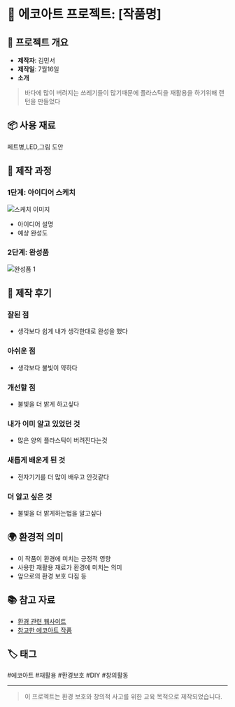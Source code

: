 # 🌱 에코아트 프로젝트: [작품명]

## 📖 프로젝트 개요
- **제작자**: 김민서
- **제작일**: 7월16일
- **소개**
> 바다에 많이 버려지는 쓰레기들이 많기때문에 플라스틱을 재활용을 하기위해 랜턴을 만들었다

## 📦 사용 재료
페트병,LED,그림 도안

## 🔧 제작 과정

### 1단계: 아이디어 스케치
![스케치 이미지](sketch.jpg)
- 아이디어 설명
- 예상 완성도

### 2단계: 완성품
![완성품 1](final1.jpg)

## 💭 제작 후기
### 잘된 점
- 생각보다 쉽게 내가 생각한대로 완성을 했다

### 아쉬운 점
- 생각보다 불빛이 약하다

### 개선할 점
- 불빛을 더 밝게 하고싶다

### 내가 이미 알고 있었던 것
- 많은 양의 플라스틱이 버려진다는것

### 새롭게 배운게 된 것
- 전자기기를 더 많이 배우고 안것같다

### 더 알고 싶은 것
- 불빛을 더 밝게하는법을 알고싶다

## 🌍 환경적 의미
- 이 작품이 환경에 미치는 긍정적 영향
- 사용한 재활용 재료가 환경에 미치는 의미
- 앞으로의 환경 보호 다짐 등

## 📚 참고 자료
- [환경 관련 웹사이트](링크)
- [참고한 에코아트 작품](링크)

## 🏷️ 태그
#에코아트 #재활용 #환경보호 #DIY #창의활동

---

> 이 프로젝트는 환경 보호와 창의적 사고를 위한 교육 목적으로 제작되었습니다.
